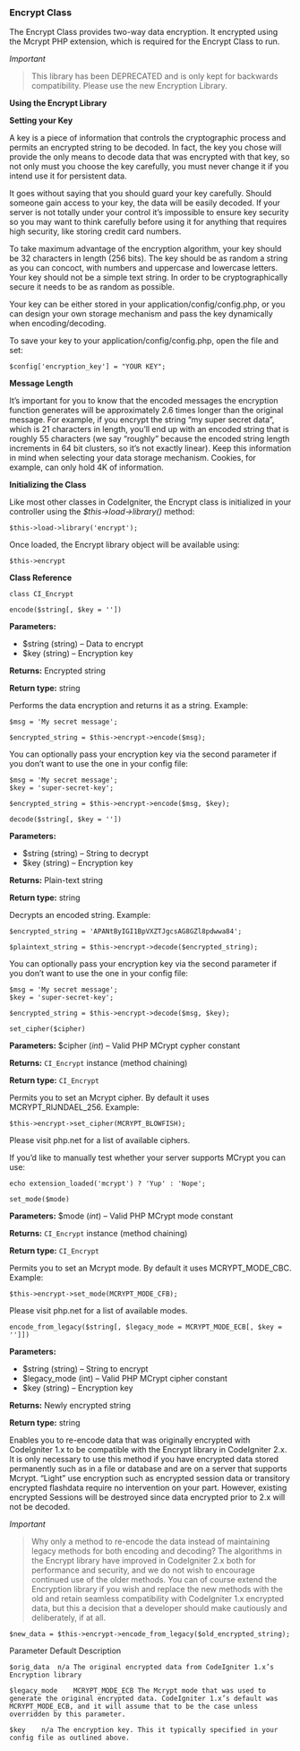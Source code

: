 ### Encrypt Class ###

The Encrypt Class provides two-way data encryption. It encrypted using the Mcrypt PHP extension, which is required for the Encrypt Class to run.

*Important*

> This library has been DEPRECATED and is only kept for backwards compatibility. Please use the new Encryption Library.

**Using the Encrypt Library**

**Setting your Key**

A key is a piece of information that controls the cryptographic process and permits an encrypted string to be decoded. In fact, the key you chose will provide the only means to decode data that was encrypted with that key, so not only must you choose the key carefully, you must never change it if you intend use it for persistent data.

It goes without saying that you should guard your key carefully. Should someone gain access to your key, the data will be easily decoded. If your server is not totally under your control it’s impossible to ensure key security so you may want to think carefully before using it for anything that requires high security, like storing credit card numbers.

To take maximum advantage of the encryption algorithm, your key should be 32 characters in length (256 bits). The key should be as random a string as you can concoct, with numbers and uppercase and lowercase letters. Your key should not be a simple text string. In order to be cryptographically secure it needs to be as random as possible.

Your key can be either stored in your application/config/config.php, or you can design your own storage mechanism and pass the key dynamically when encoding/decoding.

To save your key to your application/config/config.php, open the file and set:

	$config['encryption_key'] = "YOUR KEY";

**Message Length**

It’s important for you to know that the encoded messages the encryption function generates will be approximately 2.6 times longer than the original message. For example, if you encrypt the string “my super secret data”, which is 21 characters in length, you’ll end up with an encoded string that is roughly 55 characters (we say “roughly” because the encoded string length increments in 64 bit clusters, so it’s not exactly linear). Keep this information in mind when selecting your data storage mechanism. Cookies, for example, can only hold 4K of information.

**Initializing the Class**

Like most other classes in CodeIgniter, the Encrypt class is initialized in your controller using the *$this->load->library()* method:

	$this->load->library('encrypt');

Once loaded, the Encrypt library object will be available using:

	$this->encrypt

**Class Reference**

	class CI_Encrypt

`encode($string[, $key = ''])`

**Parameters:**	

- $string (string) – Data to encrypt
- $key (string) – Encryption key

**Returns:** Encrypted string

**Return type:** string

Performs the data encryption and returns it as a string. Example:

	$msg = 'My secret message';

	$encrypted_string = $this->encrypt->encode($msg);

You can optionally pass your encryption key via the second parameter if you don’t want to use the one in your config file:

	$msg = 'My secret message';
	$key = 'super-secret-key';
	
	$encrypted_string = $this->encrypt->encode($msg, $key);

`decode($string[, $key = ''])`

**Parameters:**	

- $string (string) – String to decrypt
- $key (string) – Encryption key

**Returns:** Plain-text string

**Return type:** string

Decrypts an encoded string. Example:

	$encrypted_string = 'APANtByIGI1BpVXZTJgcsAG8GZl8pdwwa84';

	$plaintext_string = $this->encrypt->decode($encrypted_string);

You can optionally pass your encryption key via the second parameter if you don’t want to use the one in your config file:

	$msg = 'My secret message';
	$key = 'super-secret-key';
	
	$encrypted_string = $this->encrypt->decode($msg, $key);

`set_cipher($cipher)`

**Parameters:**	$cipher (*int*) – Valid PHP MCrypt cypher constant

**Returns:** `CI_Encrypt` instance (method chaining)

**Return type:** `CI_Encrypt`

Permits you to set an Mcrypt cipher. By default it uses MCRYPT_RIJNDAEL_256. Example:

	$this->encrypt->set_cipher(MCRYPT_BLOWFISH);

Please visit php.net for a list of available ciphers.

If you’d like to manually test whether your server supports MCrypt you can use:

	echo extension_loaded('mcrypt') ? 'Yup' : 'Nope';

`set_mode($mode)`

**Parameters:** $mode (*int*) – Valid PHP MCrypt mode constant

**Returns:**  `CI_Encrypt` instance (method chaining)

**Return type:** `CI_Encrypt`

Permits you to set an Mcrypt mode. By default it uses MCRYPT_MODE_CBC. Example:

	$this->encrypt->set_mode(MCRYPT_MODE_CFB);

Please visit php.net for a list of available modes.

	encode_from_legacy($string[, $legacy_mode = MCRYPT_MODE_ECB[, $key = '']])

**Parameters:**	

- $string (string) – String to encrypt
- $legacy_mode (int) – Valid PHP MCrypt cipher constant
- $key (string) – Encryption key

**Returns:** Newly encrypted string

**Return type:** string

Enables you to re-encode data that was originally encrypted with CodeIgniter 1.x to be compatible with the Encrypt library in CodeIgniter 2.x. It is only necessary to use this method if you have encrypted data stored permanently such as in a file or database and are on a server that supports Mcrypt. “Light” use encryption such as encrypted session data or transitory encrypted flashdata require no intervention on your part. However, existing encrypted Sessions will be destroyed since data encrypted prior to 2.x will not be decoded.

*Important*

> Why only a method to re-encode the data instead of maintaining legacy methods for both encoding and decoding? The algorithms in the Encrypt library have improved in CodeIgniter 2.x both for performance and security, and we do not wish to encourage continued use of the older methods. You can of course extend the Encryption library if you wish and replace the new methods with the old and retain seamless compatibility with CodeIgniter 1.x encrypted data, but this a decision that a developer should make cautiously and deliberately, if at all.

	$new_data = $this->encrypt->encode_from_legacy($old_encrypted_string);

Parameter	Default	Description

	$orig_data	n/a	The original encrypted data from CodeIgniter 1.x’s Encryption library

	$legacy_mode	MCRYPT_MODE_ECB	The Mcrypt mode that was used to generate the original encrypted data. CodeIgniter 1.x’s default was MCRYPT_MODE_ECB, and it will assume that to be the case unless overridden by this parameter.
	
	$key	n/a	The encryption key. This it typically specified in your config file as outlined above.
